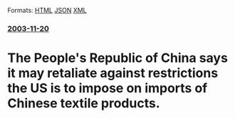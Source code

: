 
Formats: [HTML](/news/2003/11/20/the-people-s-republic-of-china-says-it-may-retaliate-against-restrictions-the-us-is-to-impose-on-imports-of-chinese-textile-products.html)  [JSON](/news/2003/11/20/the-people-s-republic-of-china-says-it-may-retaliate-against-restrictions-the-us-is-to-impose-on-imports-of-chinese-textile-products.json)  [XML](/news/2003/11/20/the-people-s-republic-of-china-says-it-may-retaliate-against-restrictions-the-us-is-to-impose-on-imports-of-chinese-textile-products.xml)  

### [2003-11-20](/news/2003/11/20/index.md)

##### 
#  The People's Republic of China says it may retaliate against restrictions the US is to impose on imports of Chinese textile products.



